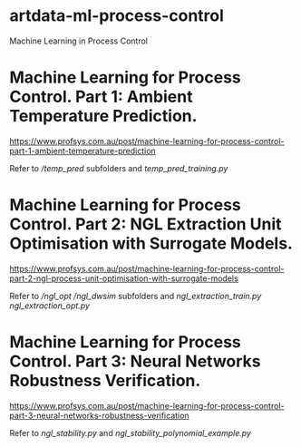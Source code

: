 # artdata-ml-process-control
 Machine Learning in Process Control

# Machine Learning for Process Control. Part 1: Ambient Temperature Prediction.
https://www.profsys.com.au/post/machine-learning-for-process-control-part-1-ambient-temperature-prediction

Refer to */temp_pred* subfolders and *temp_pred_training.py*

# Machine Learning for Process Control. Part 2: NGL Extraction Unit Optimisation with Surrogate Models.
https://www.profsys.com.au/post/machine-learning-for-process-control-part-2-ngl-process-unit-optimisation-with-surrogate-models

Refer to */ngl_opt* */ngl_dwsim* subfolders and *ngl_extraction_train.py* *ngl_extraction_opt.py*

# Machine Learning for Process Control. Part 3: Neural Networks Robustness Verification.
https://www.profsys.com.au/post/machine-learning-for-process-control-part-3-neural-networks-robustness-verification

Refer to *ngl_stability.py* and *ngl_stability_polynomial_example.py*
